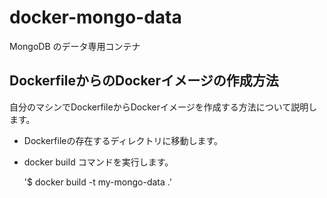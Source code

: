 # docker-mongo-data
MongoDB のデータ専用コンテナ

## DockerfileからのDockerイメージの作成方法
自分のマシンでDockerfileからDockerイメージを作成する方法について説明します。 

* Dockerfileの存在するディレクトリに移動します。

* docker build コマンドを実行します。

	'$ docker build -t my-mongo-data .'

